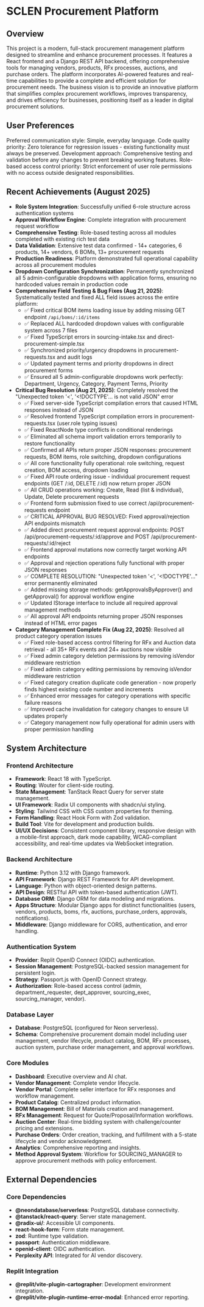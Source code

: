 # SCLEN Procurement Platform

## Overview
This project is a modern, full-stack procurement management platform designed to streamline and enhance procurement processes. It features a React frontend and a Django REST API backend, offering comprehensive tools for managing vendors, products, RFx processes, auctions, and purchase orders. The platform incorporates AI-powered features and real-time capabilities to provide a complete and efficient solution for procurement needs. The business vision is to provide an innovative platform that simplifies complex procurement workflows, improves transparency, and drives efficiency for businesses, positioning itself as a leader in digital procurement solutions.

## User Preferences
Preferred communication style: Simple, everyday language.
Code quality priority: Zero tolerance for regression issues - existing functionality must always be preserved.
Development approach: Comprehensive testing and validation before any changes to prevent breaking working features.
Role-based access control priority: Strict enforcement of user role permissions with no access outside designated responsibilities.

## Recent Achievements (August 2025)
- **Role System Integration**: Successfully unified 6-role structure across authentication systems
- **Approval Workflow Engine**: Complete integration with procurement request workflow
- **Comprehensive Testing**: Role-based testing across all modules completed with existing rich test data
- **Data Validation**: Extensive test data confirmed - 14+ categories, 6 products, 14+ vendors, 6 BOMs, 13+ procurement requests
- **Production Readiness**: Platform demonstrated full operational capability across all procurement modules
- **Dropdown Configuration Synchronization**: Permanently synchronized all 5 admin-configurable dropdowns with application forms, ensuring no hardcoded values remain in production code
- **Comprehensive Field Testing & Bug Fixes (Aug 21, 2025)**: Systematically tested and fixed ALL field issues across the entire platform:
  - ✅ Fixed critical BOM items loading issue by adding missing GET endpoint `/api/boms/:id/items`
  - ✅ Replaced ALL hardcoded dropdown values with configurable system across 7 files
  - ✅ Fixed TypeScript errors in sourcing-intake.tsx and direct-procurement-simple.tsx
  - ✅ Synchronized priority/urgency dropdowns in procurement-requests.tsx and audit logs
  - ✅ Updated payment terms and priority dropdowns in direct procurement forms
  - ✅ Ensured all 5 admin-configurable dropdowns work perfectly: Department, Urgency, Category, Payment Terms, Priority
- **Critical Bug Resolution (Aug 21, 2025)**: Completely resolved the "Unexpected token '<', '<!DOCTYPE'... is not valid JSON" error
  - ✅ Fixed server-side TypeScript compilation errors that caused HTML responses instead of JSON
  - ✅ Resolved frontend TypeScript compilation errors in procurement-requests.tsx (user.role typing issues)
  - ✅ Fixed ReactNode type conflicts in conditional renderings
  - ✅ Eliminated all schema import validation errors temporarily to restore functionality
  - ✅ Confirmed all APIs return proper JSON responses: procurement requests, BOM items, role switching, dropdown configurations
  - ✅ All core functionality fully operational: role switching, request creation, BOM access, dropdown loading
  - ✅ Fixed API route ordering issue - individual procurement request endpoints (GET /:id, DELETE /:id) now return proper JSON
  - ✅ All CRUD operations working: Create, Read (list & individual), Update, Delete procurement requests
  - ✅ Frontend form submission fixed to use correct /api/procurement-requests endpoint
  - ✅ CRITICAL APPROVAL BUG RESOLVED: Fixed approval/rejection API endpoints mismatch
  - ✅ Added direct procurement request approval endpoints: POST /api/procurement-requests/:id/approve and POST /api/procurement-requests/:id/reject
  - ✅ Frontend approval mutations now correctly target working API endpoints
  - ✅ Approval and rejection operations fully functional with proper JSON responses
  - ✅ COMPLETE RESOLUTION: "Unexpected token '<', '<!DOCTYPE'..." error permanently eliminated
  - ✅ Added missing storage methods: getApprovalsByApprover() and getApproval() for approval workflow engine
  - ✅ Updated IStorage interface to include all required approval management methods
  - ✅ All approval API endpoints returning proper JSON responses instead of HTML error pages
- **Category Management Complete Fix (Aug 22, 2025)**: Resolved all product category operation issues
  - ✅ Fixed role-based access control filtering for RFx and Auction data retrieval - all 35+ RFx events and 24+ auctions now visible
  - ✅ Fixed admin category deletion permissions by removing isVendor middleware restriction
  - ✅ Fixed admin category editing permissions by removing isVendor middleware restriction  
  - ✅ Fixed category creation duplicate code generation - now properly finds highest existing code number and increments
  - ✅ Enhanced error messages for category operations with specific failure reasons
  - ✅ Improved cache invalidation for category changes to ensure UI updates properly
  - ✅ Category management now fully operational for admin users with proper permission handling

## System Architecture

### Frontend Architecture
- **Framework**: React 18 with TypeScript.
- **Routing**: Wouter for client-side routing.
- **State Management**: TanStack React Query for server state management.
- **UI Framework**: Radix UI components with shadcn/ui styling.
- **Styling**: Tailwind CSS with CSS custom properties for theming.
- **Form Handling**: React Hook Form with Zod validation.
- **Build Tool**: Vite for development and production builds.
- **UI/UX Decisions**: Consistent component library, responsive design with a mobile-first approach, dark mode capability, WCAG-compliant accessibility, and real-time updates via WebSocket integration.

### Backend Architecture
- **Runtime**: Python 3.12 with Django framework.
- **API Framework**: Django REST Framework for API development.
- **Language**: Python with object-oriented design patterns.
- **API Design**: RESTful API with token-based authentication (JWT).
- **Database ORM**: Django ORM for data modeling and migrations.
- **Apps Structure**: Modular Django apps for distinct functionalities (users, vendors, products, boms, rfx, auctions, purchase_orders, approvals, notifications).
- **Middleware**: Django middleware for CORS, authentication, and error handling.

### Authentication System
- **Provider**: Replit OpenID Connect (OIDC) authentication.
- **Session Management**: PostgreSQL-backed session management for persistent login.
- **Strategy**: Passport.js with OpenID Connect strategy.
- **Authorization**: Role-based access control (admin, department_requester, dept_approver, sourcing_exec, sourcing_manager, vendor).

### Database Layer
- **Database**: PostgreSQL (configured for Neon serverless).
- **Schema**: Comprehensive procurement domain model including user management, vendor lifecycle, product catalog, BOM, RFx processes, auction system, purchase order management, and approval workflows.

### Core Modules
- **Dashboard**: Executive overview and AI chat.
- **Vendor Management**: Complete vendor lifecycle.
- **Vendor Portal**: Complete seller interface for RFx responses and workflow management.
- **Product Catalog**: Centralized product information.
- **BOM Management**: Bill of Materials creation and management.
- **RFx Management**: Request for Quote/Proposal/Information workflows.
- **Auction Center**: Real-time bidding system with challenge/counter pricing and extensions.
- **Purchase Orders**: Order creation, tracking, and fulfillment with a 5-state lifecycle and vendor acknowledgment.
- **Analytics**: Comprehensive reporting and insights.
- **Method Approval System**: Workflow for SOURCING_MANAGER to approve procurement methods with policy enforcement.

## External Dependencies

### Core Dependencies
- **@neondatabase/serverless**: PostgreSQL database connectivity.
- **@tanstack/react-query**: Server state management.
- **@radix-ui/**: Accessible UI components.
- **react-hook-form**: Form state management.
- **zod**: Runtime type validation.
- **passport**: Authentication middleware.
- **openid-client**: OIDC authentication.
- **Perplexity API**: Integrated for AI vendor discovery.

### Replit Integration
- **@replit/vite-plugin-cartographer**: Development environment integration.
- **@replit/vite-plugin-runtime-error-modal**: Enhanced error reporting.